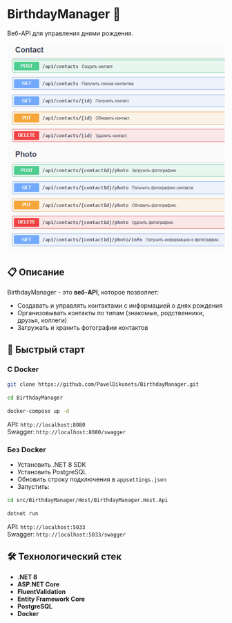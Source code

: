 # BirthdayManager 🎂
 Веб-API для управления днями рождения.

![API Screenshot](docs/images/api-screenshot.png)

## 📋 Описание

BirthdayManager - это **веб-API**, которое позволяет:

- Создавать и управлять контактами с информацией о днях рождения
- Организовывать контакты по типам (знакомые, родственники, друзья, коллеги)
- Загружать и хранить фотографии контактов

## 🚀 Быстрый старт
### С Docker
```bash
git clone https://github.com/PavelDikunets/BirthdayManager.git
```
```bash
cd BirthdayManager
```
```bash
docker-compose up -d
```

API: `http://localhost:8080`  
Swagger: `http://localhost:8080/swagger`

### Без Docker
- Установить .NET 8 SDK
- Установить PostgreSQL 
- Обновить строку подключения в `appsettings.json`
- Запустить:
```bash
cd src/BirthdayManager/Host/BirthdayManager.Host.Api
```
```bash
dotnet run
```

API: `http://localhost:5033`  
Swagger: `http://localhost:5033/swagger`

## 🛠️ Технологический стек
- **.NET 8**
- **ASP.NET Core**
- **FluentValidation**
- **Entity Framework Core**
- **PostgreSQL**
- **Docker**
